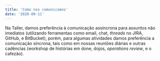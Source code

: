 ```yaml
---
title: 'Como nos comunicamos'
date: '2020-09-11'
---
```


Na Taller, damos preferência à comunicação assíncrona para assuntos não imediatos (utilizando ferramentas como email, chat, _threads_ no JIRA, GitHub, e BitBucket), porém, para algumas atividades damos preferência a comunicação síncrona, tais como em nossas reuniões diárias e outras cadências (workshop de histórias em done, dojos, _operations review_, e o cafezão).
